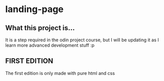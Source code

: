 # landing-page

## What this project is...

It is a step required in the odin project course, but I will be updating it as I learn more advanced development stuff :p

## FIRST EDITION

The first edition is only made with pure html and css
